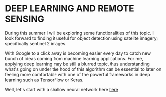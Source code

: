 
# DEEP LEARNING AND REMOTE SENSING

During this summer I will be exploring some functionalities of this topic. I look forward to finding it useful for object detection using satelite imagery; specifically sentinel 2 images.

With Google to a click away is becoming easier every day to catch new bunch of ideas coming from machine learning applications. For me, applying deep learning may be still a blurred topic, thus understanding what's going on under the hood of this algorithm can be essential to later on feeling more comfortable with one of the powerful frameworks in deep learning such as TensorFlow or Keras.

Well, let's start with a shallow neural network here [here](https://wamartinez.github.io/deeplearning/tutorials/shallow_neural_network.html)
